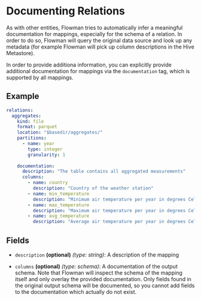 # Documenting Relations

As with other entities, Flowman tries to automatically infer a meaningful documentation for mappings, especially
for the schema of a relation. In order to do so, Flowman will query the original data source and look up any
metadata (for example Flowman will pick up column descriptions in the Hive Metastore).

In order to provide additiona information, you can explicitly provide additional documentation for mappings via the
`documentation` tag, which is supported by all mappings.

## Example

```yaml
relations:
  aggregates:
    kind: file
    format: parquet
    location: "$basedir/aggregates/"
    partitions:
      - name: year
        type: integer
        granularity: 1
        
    documentation:
      description: "The table contains all aggregated measurements"  
      columns:
        - name: country
          description: "Country of the weather station"
        - name: min_temperature
          description: "Minimum air temperature per year in degrees Celsius"
        - name: max_temperature
          description: "Maximum air temperature per year in degrees Celsius"
        - name: avg_temperature
          description: "Average air temperature per year in degrees Celsius"
```

## Fields

* `description` **(optional)** *(type: string)*: A description of the mapping

* `columns` **(optional)** *(type: schema)*: A documentation of the output schema. Note that Flowman will inspect
  the schema of the mapping itself and only overlay the provided documentation. Only fields found in the original
  output schema will be documented, so you cannot add fields to the documentation which actually do not exist.
